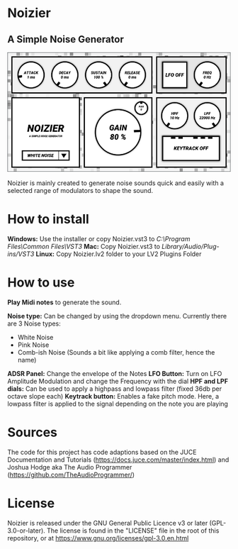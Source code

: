 
# Noizier
## A Simple Noise Generator

![Noizier Screenshot](https://github.com/MichaelHurst97/Noizier/blob/main/Assets/Noizier_Screenshot.PNG "Noizier Screenshot")

Noizier is mainly created to generate noise sounds quick and easily with a selected range of modulators to shape the sound.


How to install
======
**Windows:** Use the installer or copy Noizier.vst3 to *C:\Program Files\Common Files\VST3*
**Mac:** Copy Noizier.vst3 to *Library/Audio/Plug-ins/VST3*
**Linux:** Copy Noizier.lv2 folder to your LV2 Plugins Folder


How to use
======
**Play Midi notes** to generate the sound.

**Noise type:** Can be changed by using the dropdown menu.
Currently there are 3 Noise types:
+ White Noise
+ Pink Noise
+ Comb-ish Noise (Sounds a bit like applying a comb filter, hence the name)

**ADSR Panel:** Change the envelope of the Notes
**LFO Button:** Turn on LFO Amplitude Modulation and change the Frequency with the dial
**HPF and LPF dials:** Can be used to apply a highpass and lowpass filter (fixed 36db per octave slope each)
**Keytrack button:** Enables a fake pitch mode. Here, a lowpass filter is applied to the signal depending on the note you are playing


Sources
======
The code for this project has code adaptions based on the JUCE Documentation and Tutorials (https://docs.juce.com/master/index.html) and Joshua Hodge aka The Audio Programmer (https://github.com/TheAudioProgrammer/)



License
======
Noizier is released under the GNU General Public Licence v3 or later (GPL-3.0-or-later). 
The license is found in the "LICENSE" file in the root of this repository, or at
https://www.gnu.org/licenses/gpl-3.0.en.html
